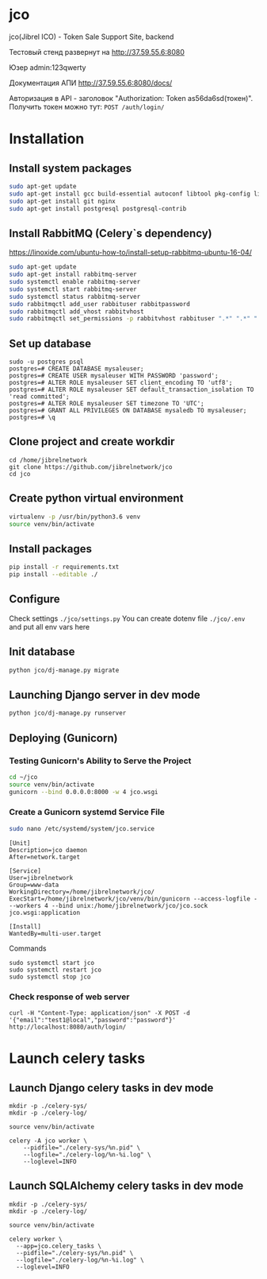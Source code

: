 # jco
jco(Jibrel ICO) - Token Sale Support Site, backend


Тестовый стенд развернут на http://37.59.55.6:8080

Юзер admin:123qwerty

Документация АПИ http://37.59.55.6:8080/docs/

Авторизация в API - заголовок "Authorization: Token as56da6sd(токен)". Получить токен можно тут: `POST /auth/login/`


# Installation

## Install system packages

```sh
sudo apt-get update
sudo apt-get install gcc build-essential autoconf libtool pkg-config libssl-dev libffi-dev python3-dev virtualenv
sudo apt-get install git nginx
sudo apt-get install postgresql postgresql-contrib
```


## Install RabbitMQ (Celery`s dependency)

https://linoxide.com/ubuntu-how-to/install-setup-rabbitmq-ubuntu-16-04/
```sh
sudo apt-get update
sudo apt-get install rabbitmq-server
sudo systemctl enable rabbitmq-server
sudo systemctl start rabbitmq-server
sudo systemctl status rabbitmq-server
sudo rabbitmqctl add_user rabbituser rabbitpassword
sudo rabbitmqctl add_vhost rabbitvhost
sudo rabbitmqctl set_permissions -p rabbitvhost rabbituser ".*" ".*" ".*"
```


## Set up database

```
sudo -u postgres psql
postgres=# CREATE DATABASE mysaleuser;
postgres=# CREATE USER mysaleuser WITH PASSWORD 'password';
postgres=# ALTER ROLE mysaleuser SET client_encoding TO 'utf8';
postgres=# ALTER ROLE mysaleuser SET default_transaction_isolation TO 'read committed';
postgres=# ALTER ROLE mysaleuser SET timezone TO 'UTC';
postgres=# GRANT ALL PRIVILEGES ON DATABASE mysaledb TO mysaleuser;
postgres=# \q
```


## Clone project and create workdir

```
cd /home/jibrelnetwork
git clone https://github.com/jibrelnetwork/jco
cd jco
```


## Create python virtual environment

```sh
virtualenv -p /usr/bin/python3.6 venv
source venv/bin/activate
```


## Install packages

```sh
pip install -r requirements.txt
pip install --editable ./
```


## Configure

Check settings `./jco/settings.py`
You can create dotenv file `./jco/.env` and put all env vars here

## Init database

```sh
python jco/dj-manage.py migrate
```


## Launching Django server in dev mode

```sh
python jco/dj-manage.py runserver
```


## Deploying (Gunicorn)

### Testing Gunicorn's Ability to Serve the Project

```sh
cd ~/jco
source venv/bin/activate
gunicorn --bind 0.0.0.0:8000 -w 4 jco.wsgi
```

### Create a Gunicorn systemd Service File

```sh
sudo nano /etc/systemd/system/jco.service
```

```
[Unit]
Description=jco daemon
After=network.target

[Service]
User=jibrelnetwork
Group=www-data
WorkingDirectory=/home/jibrelnetwork/jco/
ExecStart=/home/jibrelnetwork/jco/venv/bin/gunicorn --access-logfile - --workers 4 --bind unix:/home/jibrelnetwork/jco/jco.sock jco.wsgi:application

[Install]
WantedBy=multi-user.target
```

Commands

```
sudo systemctl start jco
sudo systemctl restart jco
sudo systemctl stop jco
```

### Check response of web server

```
curl -H "Content-Type: application/json" -X POST -d '{"email":"test1@local","password":"password"}' http://localhost:8080/auth/login/
```

# Launch celery tasks

## Launch Django celery tasks in dev mode

```
mkdir -p ./celery-sys/
mkdir -p ./celery-log/

source venv/bin/activate

celery -A jco worker \
    --pidfile="./celery-sys/%n.pid" \
    --logfile="./celery-log/%n-%i.log" \
    --loglevel=INFO
```

## Launch SQLAlchemy celery tasks in dev mode

```
mkdir -p ./celery-sys/
mkdir -p ./celery-log/

source venv/bin/activate

celery worker \
  --app=jco.celery_tasks \
  --pidfile="./celery-sys/%n.pid" \
  --logfile="./celery-log/%n-%i.log" \
  --loglevel=INFO
```
